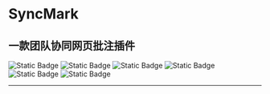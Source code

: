 <!--
 * @Author: Jeffrey Zhu 1624410543@qq.com
 * @Date: 2025-03-14 22:00:34
 * @LastEditors: Jeffrey Zhu 1624410543@qq.com
 * @LastEditTime: 2025-03-17 22:08:39
 * @FilePath: \SyncMark\README.md
 * @Description: File Description Here...
 * 
 * Copyright (c) 2025 by JeffreyZhu, All Rights Reserved. 
-->

# **SyncMark**

## 一款团队协同网页批注插件

[//]: # "Center alignment start"

![Static Badge](https://img.shields.io/badge/build-passing-brightgreen?style=flat-square)
![Static Badge](https://img.shields.io/badge/react-19.0.0-005b99?style=flat-square)
![Static Badge](https://img.shields.io/badge/node-v22.10.0-%20%2333cc33?style=flat-square)
![Static Badge](https://img.shields.io/badge/go%20version-%20go1.24.1%20windows%2Famd64-%20%23009999?style=flat-square)
![Static Badge](https://img.shields.io/badge/typescript-%5E5.6.3-%20%230066ff?style=flat-square)
![Static Badge](https://img.shields.io/badge/wxt-%5E0.19.29-%20%239999ff?style=flat-square)

[//]: # "Center alignment end"

---
